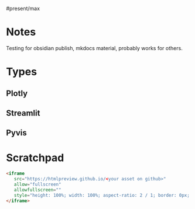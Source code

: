 #present/max 

# Notes
Testing for obsidian publish, mkdocs material, probably works for others.

# Types

## Plotly

## Streamlit


## Pyvis



# Scratchpad

```html
<iframe
   src="https://htmlpreview.github.io/<your asset on github>"
   allow="fullscreen"
   allowfullscreen=""
   style="height: 100%; width: 100%; aspect-ratio: 2 / 1; border: 0px; display: block;">
</iframe>
```